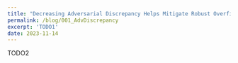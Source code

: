 ```yaml
---
title: "Decreasing Adversarial Discrepancy Helps Mitigate Robust Overfitting"
permalink: /blog/001_AdvDiscrepancy
excerpt: 'TODO1'
date: 2023-11-14
---
```

TODO2
